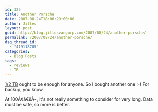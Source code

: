 ```yaml
---
id: 325
title: Another Porsche
date: 2007-08-24T18:06:29+00:00
author: Jilles
layout: post
guid: http://blog.jillesvangurp.com/2007/08/24/another-porsche/
permalink: /2007/08/24/another-porsche/
dsq_thread_id:
  - "419118785"
categories:
  - Blog Posts
tags:
  - reviews
  - TB
---
```

<a href="http://blog.jillesvangurp.com/2007/01/29/bought-a-porsche/">1/2 TB</a> ought to be enough for anyone. So I bought another one :-) For backup, you know.

At 100Ã¢â€šÂ¬, it's not really something to consider for very long. Data must be safe, so more is better.